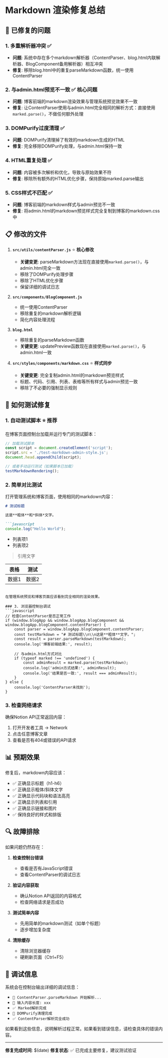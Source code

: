 # Markdown 渲染修复总结

## 🔧 已修复的问题

### 1. 多重解析器冲突 ✅
- **问题**: 系统中存在多个markdown解析器（ContentParser、blog.html内联解析器、BlogComponent备用解析器）相互冲突
- **修复**: 移除blog.html中的重复parseMarkdown函数，统一使用ContentParser

### 2. 与admin.html预览不一致 ✅ **核心问题**
- **问题**: 博客前端的markdown渲染效果与管理系统预览效果不一致
- **修复**: 让ContentParser使用与admin.html完全相同的解析方式：直接使用`marked.parse()`，不做任何额外处理

### 3. DOMPurify过度清理 ✅
- **问题**: DOMPurify清理掉了有效的markdown生成的HTML
- **修复**: 完全移除DOMPurify处理，与admin.html保持一致

### 4. HTML重复处理 ✅
- **问题**: 内容被多次解析和优化，导致与原始效果不符
- **修复**: 移除所有额外的HTML优化步骤，保持原始marked.parse输出

### 5. CSS样式不匹配 ✅
- **问题**: 博客前端的markdown样式与admin预览不一致
- **修复**: 将admin.html的markdown预览样式完全复制到博客的markdown.css中

## 📋 修改的文件

1. **`src/utils/contentParser.js`** ⭐ **核心修改**
   - **关键变更**: parseMarkdown方法现在直接使用`marked.parse()`，与admin.html完全一致
   - 移除了DOMPurify处理步骤
   - 移除了HTML优化步骤
   - 保留详细的调试日志

2. **`src/components/BlogComponent.js`**
   - 统一使用ContentParser
   - 移除重复的markdown解析逻辑
   - 简化内容处理流程

3. **`blog.html`**
   - 移除重复的parseMarkdown函数
   - **关键变更**: updatePreview函数现在直接使用`marked.parse()`，与admin.html一致

4. **`src/styles/components/markdown.css`** ⭐ **样式同步**
   - **关键变更**: 完全复制admin.html的markdown预览样式
   - 标题、代码、引用、列表、表格等所有样式与admin预览一致
   - 移除了不必要的强制显示规则

## 🧪 如何测试修复

### 1. 自动测试脚本 ⭐ **推荐**
在博客页面控制台加载并运行专门的测试脚本：
```javascript
// 加载测试脚本
const script = document.createElement('script');
script.src = './test-markdown-admin-style.js';
document.head.appendChild(script);

// 或者手动运行测试（如果脚本已加载）
testMarkdownRendering();
```

### 2. 简单对比测试
打开管理系统和博客页面，使用相同的markdown内容：
```markdown
# 测试标题

这是**粗体**和*斜体*文字。

```javascript
console.log("Hello World");
```

- 列表项1
- 列表项2

> 引用文字

| 表格 | 测试 |
|------|------|
| 数据1 | 数据2 |
```

在管理系统预览和博客页面应该看到完全相同的渲染效果。

### 3. 浏览器控制台调试
```javascript
// 检查ContentParser是否正常工作
if (window.blogApp && window.blogApp.blogComponent && window.blogApp.blogComponent.contentParser) {
    const parser = window.blogApp.blogComponent.contentParser;
    const testMarkdown = "# 测试标题\\n\\n这是**粗体**文字。";
    const result = parser.parseMarkdown(testMarkdown);
    console.log('博客前端结果:', result);
    
    // 与admin.html方式对比
    if (typeof marked !== 'undefined') {
        const adminResult = marked.parse(testMarkdown);
        console.log('admin方式结果:', adminResult);
        console.log('结果是否一致:', result === adminResult);
    }
} else {
    console.log('ContentParser未找到');
}
```

### 3. 检查网络请求
确保Notion API正常返回内容：
1. 打开开发者工具 → Network
2. 点击任意博客文章
3. 查看是否有404或错误的API请求

## 📊 预期效果

修复后，markdown内容应该：
- ✅ 正确显示标题（h1-h6）
- ✅ 正确显示粗体/斜体文字
- ✅ 正确显示代码块和语法高亮
- ✅ 正确显示列表和引用
- ✅ 正确显示链接和图片
- ✅ 保持良好的样式和排版

## 🔍 故障排除

如果问题仍然存在：

1. **检查控制台错误**
   - 查看是否有JavaScript错误
   - 查看ContentParser的调试日志

2. **验证内容获取**
   - 确认Notion API返回的内容格式
   - 检查网络请求是否成功

3. **测试简单内容**
   - 先用简单的markdown测试（如单个标题）
   - 逐步增加复杂度

4. **清除缓存**
   - 清除浏览器缓存
   - 硬刷新页面（Ctrl+F5）

## 📝 调试信息

系统会在控制台输出详细的调试信息：
- `🔄 ContentParser.parseMarkdown 开始解析...`
- `📝 输入内容长度: xxx`
- `✅ Marked解析完成`
- `🧹 DOMPurify清理完成`
- `✅ ContentParser解析完全成功`

如果看到这些信息，说明解析过程正常。如果看到错误信息，请检查具体的错误内容。

---

**修复完成时间**: $(date)
**修复状态**: ✅ 已完成主要修复，建议测试验证